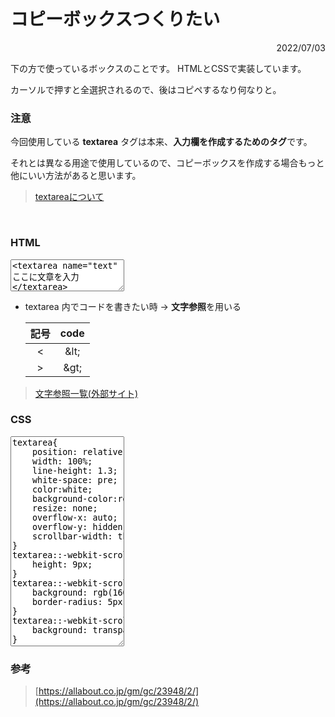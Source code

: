 <link rel="stylesheet" href="./style.css">

# コピーボックスつくりたい

<div style="text-align: right">2022/07/03</div>

下の方で使っているボックスのことです。 HTMLとCSSで実装しています。

カーソルで押すと全選択されるので、後はコピペするなり何なりと。

### 注意

今回使用している **textarea** タグは本来、**入力欄を作成するためのタグ**です。

それとは異なる用途で使用しているので、コピーボックスを作成する場合もっと他にいい方法があると思います。

>  [textareaについて](https://developer.mozilla.org/ja/docs/Web/HTML/Element/textarea)

<br>

### HTML

<textarea name="text" rows="3" wrap="off" spellcheck="false" onfocus="this.select();" readonly>
&lt;textarea name="text" rows="1" wrap="off" spellcheck="false" onfocus="this.select();" readonly&gt;
ここに文章を入力
&lt;/textarea&gt;
</textarea>

- textarea 内でコードを書きたい時 → **文字参照**を用いる  
   
    | 記号 | code |
    | :----: | :----: |
    | < | &amp;lt; |
    | > | &amp;gt; |

> [文字参照一覧(外部サイト)](https://www.scollabo.com/banban/apply/ap8.html)



### CSS

<textarea name="text" rows="22" wrap="off" spellcheck="false" onfocus="this.select();" readonly>
textarea{
    position: relative;
    width: 100%;
    line-height: 1.3;
    white-space: pre;
    color:white;
    background-color:rgb(60, 64, 67);
    resize: none;
    overflow-x: auto;
    overflow-y: hidden;
    scrollbar-width: thin;
}
textarea::-webkit-scrollbar {
    height: 9px;
}
textarea::-webkit-scrollbar-thumb {
    background: rgb(160, 159, 159);
    border-radius: 5px;
}
textarea::-webkit-scrollbar-track {
    background: transparent;
}
</textarea>

<br>

### 参考

>   [https://allabout.co.jp/gm/gc/23948/2/](https://allabout.co.jp/gm/gc/23948/2/)
